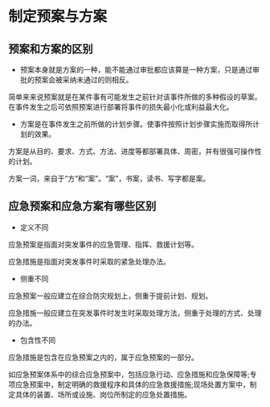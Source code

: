 # 制定预案与方案

## 预案和方案的区别

- 预案本身就是方案的一种，能不能通过审批都应该算是一种方案，只是通过审批的预案会被采纳未通过的则相反。

简单来来说预案就是在某件事有可能发生之前针对该事件所做的多种假设的草案。在事件发生之后可依照预案进行部署将事件的损失最小化或利益最大化。

- 方案是在事件发生之前所做的计划步骤。使事件按照计划步骤实施而取得所计划的效果。

方案是从目的、要求、方式、方法、进度等都部署具体、周密，并有很强可操作性的计划。

方案一词，来自于“方”和“案”。“案”，书案，读书、写字都是案。

## 应急预案和应急方案有哪些区别

- 定义不同

应急预案是指面对突发事件的应急管理、指挥、救援计划等。

应急措施是指面对突发事件时采取的紧急处理办法。

- 侧重不同

应急预案一般应建立在综合防灾规划上，侧重于提前计划、规划。

应急措施一般应建立在突发事件时发生时采取处理方法，侧重于处理的方式、处理的办法。

- 包含性不同

应急措施是包含在应急预案之内的，属于应急预案的一部分。

如应急预案体系中的综合应急预案中，包括应急行动、应急措施和应急保障等;专项应急预案中，制定明确的救援程序和具体的应急救援措施;现场处置方案中，制定具体的装置、场所或设施、岗位所制定的应急处置措施。
